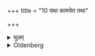 +++
title = "10 यथा कामयेत तथा"

+++

<details><summary>मूलम्</summary>

यथा कामयेत तथा कुर्यात् १०
</details>

<details><summary>Oldenberg</summary>

10. Let him do (herein) what he likes.
</details>
